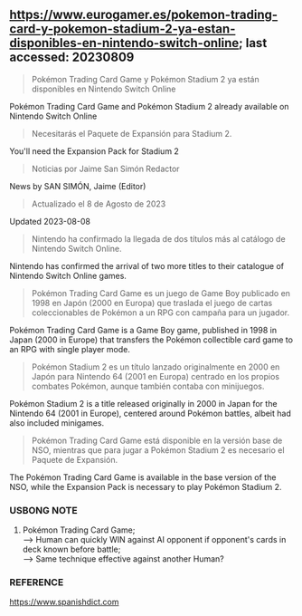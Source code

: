 ## https://www.eurogamer.es/pokemon-trading-card-y-pokemon-stadium-2-ya-estan-disponibles-en-nintendo-switch-online; last accessed: 20230809

> Pokémon Trading Card Game y Pokémon Stadium 2 ya están disponibles en Nintendo Switch Online

Pokémon Trading Card Game and Pokémon Stadium 2 already available on Nintendo Switch Online

> Necesitarás el Paquete de Expansión para Stadium 2.

You'll need the Expansion Pack for Stadium 2

> Noticias por Jaime San Simón Redactor

News by SAN SIMÓN, Jaime (Editor)

> Actualizado el 8 de Agosto de 2023

Updated 2023-08-08

> Nintendo ha confirmado la llegada de dos títulos más al catálogo de Nintendo Switch Online.

Nintendo has confirmed the arrival of  two more titles to their catalogue of Nintendo Switch Online games.

> Pokémon Trading Card Game es un juego de Game Boy publicado en 1998 en Japón (2000 en Europa) que traslada el juego de cartas coleccionables de Pokémon a un RPG con campaña para un jugador.

Pokémon Trading Card Game is a Game Boy game, published in 1998 in Japan (2000 in Europe) that transfers the Pokémon collectible card game to an RPG with single player mode.

> Pokémon Stadium 2 es un título lanzado originalmente en 2000 en Japón para Nintendo 64 (2001 en Europa) centrado en los propios combates Pokémon, aunque también contaba con minijuegos.

Pokémon Stadium 2 is a title released originally in 2000 in Japan for the Nintendo 64 (2001 in Europe), centered around Pokémon battles, albeit had also included minigames.

> Pokémon Trading Card Game está disponible en la versión base de NSO, mientras que para jugar a Pokémon Stadium 2 es necesario el Paquete de Expansión. 

The Pokémon Trading Card Game is available in the base version of the NSO, while the Expansion Pack is necessary to play Pokémon Stadium 2.

### USBONG NOTE

1) Pokémon Trading Card Game;<br/> 
--> Human can quickly WIN against AI opponent if opponent's cards in deck known before battle;<br/>
--> Same technique effective against another Human?

### REFERENCE

https://www.spanishdict.com
